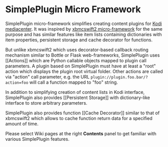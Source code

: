 # SimplePlugin Micro Framework

SimplePlugin micro-framework simplifies creating content plugins for [Kodi mediacenter](www.kodi.tv). It was inspired by [xbmcswift2 micro-framework](https://github.com/jbeluch/xbmcswift2) for the same purpose and has similar features like item lists containing dictionaries with item properties, persistent storage and cache decorator for functions.

But unlike xbmcswift2 which uses decorator-based callback routing mechanism similar to Bottle or Flask web-frameworks, SimplePlugin uses [[Actions]] which are Python callable objects mapped to plugin call parameters. A plugin based on SimplePlugin must have at least a "root" action which displays the plugin root virtual folder. Other actions are called via "action" call parameter, e.g. the URL
`
plugin://plugin.foo.bar/?action=foo
`
will call a function mapped to "foo" string.

In addition to simplifying creation of content lists in Kodi interface, SimplePlugin also provides [[Persistent Storage]] with dictionary-like interface to store arbitrary parameters.

SimplePlugin also provides function [[Cache Decorator]] similar to that of xbmcswift2 which allows to cache function return data for a specified amount of time.

Please select Wiki pages at the right **Contents** panel to get familiar with various SimplePlugin features.